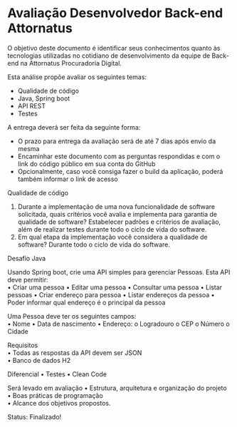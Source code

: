 # Avaliação Desenvolvedor Back-end Attornatus
O objetivo deste documento é identificar seus conhecimentos quanto às tecnologias utilizadas no cotidiano de desenvolvimento da equipe de Back-end na Attornatus Procuradoria Digital.

Esta análise propõe avaliar os seguintes temas:
-	Qualidade de código
-	Java, Spring boot
-	API REST
-	Testes

A entrega deverá ser feita da seguinte forma:
-	O prazo para entrega da avaliação será de até 7 dias após envio da mesma
-	Encaminhar este documento com as perguntas respondidas e com o link do código público em sua conta do GitHub
-	Opcionalmente, caso você consiga fazer o build da aplicação, poderá também informar o link de acesso

Qualidade de código

1.	Durante a implementação de uma nova funcionalidade de software solicitada, quais critérios você avalia e implementa para garantia de qualidade de software?
Estabelecer padrões e critérios de avaliação, além de realizar testes durante todo o ciclo de vida do software.
3.	Em qual etapa da implementação você considera a qualidade de software?
Durante todo o ciclo de vida do software.

Desafio Java

Usando Spring boot, crie uma API simples para gerenciar Pessoas. Esta API deve permitir:  
•	Criar uma pessoa
•	Editar uma pessoa
•	Consultar uma pessoa
•	Listar pessoas
•	Criar endereço para pessoa
•	Listar endereços da pessoa
•	Poder informar qual endereço é o principal da pessoa

Uma Pessoa deve ter os seguintes campos:  
•	Nome
•	Data de nascimento
•	Endereço:
o	Logradouro
o	CEP
o	Número
o	Cidade

Requisitos  
•	Todas as respostas da API devem ser JSON  
•	Banco de dados H2

Diferencial
•	Testes
•	Clean Code

Será levado em avaliação
•	Estrutura, arquitetura e organização do projeto  
•	Boas práticas de programação  
•	Alcance dos objetivos propostos.

Status: Finalizado!
